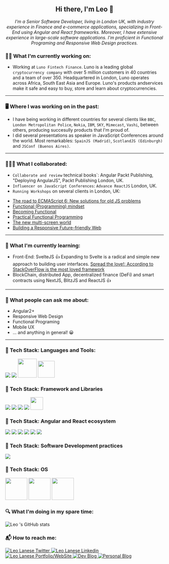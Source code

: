 <div align="center">

 ## Hi there, I'm Leo 👋 

<i>I'm a Senior Software Developer, living in London UK, with industry experience in Finance and e-commerce applications, specializing in Front-End using Angular and React frameworks. Moreover, I have extensive experience in large-scale software applications. I'm proficient in Functional Programing and Responsive Web Design practices.</i>
 
</div>
 
<div align="left">
 
### 👨‍💻 What I'm currently working on:
 - Working at `Luno Fintech Finance`. Luno is a leading global `cryptocurrency company` with over 5 million customers in 40 countries and a team of over 350. Headquartered in London, Luno operates across Africa, South East Asia and Europe. Luno's products andservices make it safe and easy to buy, store and learn about cryptocurrencies.

--- 

### 🖥️ Where I was working on in the past:
 - I have being working in different countries for several clients like `BBC`, `London Metropolitan Police`, `Nokia`, `IBM`, `SKY`, `Mimecast`, `Vashi`, between others, producing succesully products that I'm proud of.
 - I did several presentations as speaker in JavaScript Conferences around the world. Most remarkables: `SpainJS (Madrid)`, `ScotlandJS (Edinburgh)` and `JSConf (Buenos Aires)`.

--- 
 
### 👨🏼‍🏫 What I collaborated:
- `Collaborate and review` technical books`: Angular Packt Publishing, "Deploying AngularJS", Packt Publishing London, UK.
- `Influencer on JavaScript Conferences`: `Advance ReactJS` London, UK.
- `Running Workshops` on several clients in London, UK: 
 * [The road to ECMAScript 6: New solutions for old JS problems](https://github.com/leolanese/ES6_workshop)
 * [Functional (Programming) mindset](https://tech.io/playgrounds/3b2a2b01292b2db6477eddc33a4d2dbb20042/functional-programming-mindset/welcome-)
 * [Becoming Functional](https://leolanese.github.io/Becoming-Functional/)
 * [Practical Functional Programming](https://github.com/leolanese/practical_functional_programming)
 * [The new multi-screen world](http://leolanese.com/the-new-multi-screen-world/)
 * [Building a Responsive Future-friendly Web](http://leolanese.com/workshop/)

 
---
 
### 🌱 What I'm currently learning: 
 - Front-End: SvelteJS 👍 Expanding to Svelte is a radical and simple new approach to building user interfaces. [Spread the love!: According to StackOverFlow is the most loved framework](https://insights.stackoverflow.com/survey/2021?utm_source=thenewstack&utm_medium=website&utm_campaign=platform#most-loved-dreaded-and-wanted-webframe-love-dread)
 - BlockChain, distributed App, decentralized finance (DeFi) and smart contracts using NextJS, BlitzJS and ReactJS 👍 

--- 
 
### 💬 What people can ask me about:
 - Angular2+
 - Responsive Web Design
 - Functional Programing 
 - Mobile UX
 - ... and anything in general! 😀

--- 
 
### 📓 Tech Stack: Languages and Tools:
<div>
  <img src="https://img.shields.io/badge/-JavaScript-ad9e37?logo=javascript" />
  <img src="https://flat.badgen.net/badge/-/TypeScript/blue?icon=typescript&label" />
  <img src="https://img.shields.io/badge/HTML5-E34F26?style=for-the-badge&logo=html5&logoColor=white" style="width: 60px" />
  <img src="https://img.shields.io/badge/CSS3-1572B6?style=for-the-badge&logo=css3&logoColor=white" style="width: 53px" />
</div>

  
### 📓 Tech Stack: Framework and Libraries
<div>
  <img src="https://img.shields.io/badge/-Angular2+-dd0031?logo=angular"  /> 
  <img src="https://img.shields.io/badge/-ReactJS-61DAFB?logo=react&logoColor=white&style=flat" /> 
  <img src="https://img.shields.io/badge/-AngularJS-df2e31?logo=angularjs"  />   
  <img src="https://img.shields.io/badge/-Redux-754cbf?logo=redux" />
  <img src="https://img.shields.io/badge/RxJS-EE0000?style=for-the-badge&logo=rxjs&logoColor=white"  style="width: 40px" />
</div>
 
 
### 📓 Tech Stack: Angular and React ecosystem
<div>
  <img src="https://img.shields.io/badge/Material--UI-0081CB?style=for-the-badge&logo=material-ui&logoColor=white" />
  <img src="https://img.shields.io/badge/Jest-323330?style=for-the-badge&logo=Jest&logoColor=white" />
  <img src="https://img.shields.io/badge/testing%20library-323330?style=for-the-badge&logo=testing-library&logoColor=red" />
  <img src="https://img.shields.io/badge/Couchbase-EA2328?style=for-the-badge&logo=couchbase&logoColor=white" />
  <img src="https://img.shields.io/badge/GIT-E44C30?style=for-the-badge&logo=git&logoColor=white" />
  <img src="https://img.shields.io/badge/Jenkins-D24939?style=for-the-badge&logo=Jenkins&logoColor=white" />
</div>
 
 
### 📓 Tech Stack: Software Development practices
<div>
   <img src="https://img.shields.io/badge/SCM-ScrumMaster-blue" />  
</div>
 
 
### 📓 Tech Stack: OS
<div>
  <img src="https://img.shields.io/badge/Linux-FCC624?style=for-the-badge&logo=linux&logoColor=black" style="width: 70px" />
  <img src="https://img.shields.io/badge/mac%20os-000000?style=for-the-badge&logo=apple&logoColor=white" style="width: 70px" />
  <img src="https://img.shields.io/badge/Windows-0078D6?style=for-the-badge&logo=windows&logoColor=white" style="width: 70px" />
</div> 


### 🔍 What I'm doing in my spare time: 
<div style="width:100%; margin:0 auto;">
 
 ![Leo 's GitHub stats](https://github-readme-stats.vercel.app/api?username=leolanese&count_private=true&show_icons=true&include_all_commits=true&theme=monokai)

</div>

  
### 📬 How to reach me:  

<div align="left">
  <a href="http://twitter.com/LeoLaneseltd">
    <img alt="Leo Lanese Twitter" src="https://img.shields.io/badge/Twitter-1DA1F2?style=for-the-badge&logo=twitter&logoColor=white">
  </a>
  <a href="https://www.linkedin.com/in/leolanese/">
    <img alt="Leo Lanese Linkedin" src="https://img.shields.io/badge/LinkedIn-0077B5?style=for-the-badge&logo=linkedin&logoColor=white">
  </a>
  <a href="https://www.leolanese.com/">
    <img alt="Leo Lanese Portfolio/WebSite" src="https://img.shields.io/badge/website-yellow?style=for-the-badge">
  </a>
  <a href="http://www.dev.to/leolanese">
    <img alt="Dev Blog" src="https://img.shields.io/badge/dev-000000?style=for-the-badge&logo=black&logoColor=white">
  </a>
   <a href="http://www.leolanese.com/blog">
    <img alt="Personal Blog" src="https://img.shields.io/badge/blog-ededed?style=for-the-badge&logo=red&logoColor=white">
  </a>
</div>

<br>

</div> 
